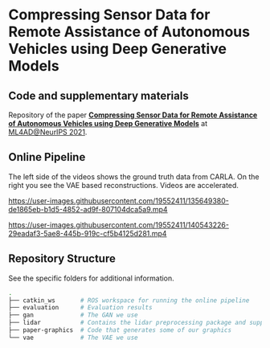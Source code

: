 # Compressing Sensor Data for Remote Assistance of Autonomous Vehicles using Deep Generative Models
## Code and supplementary materials

Repository of the paper **[Compressing Sensor Data for Remote Assistance of Autonomous Vehicles using Deep Generative Models](https://arxiv.org/abs/2111.03201)** at [ML4AD@NeurIPS 2021](https://ml4ad.github.io/).

## Online Pipeline

The left side of the videos shows the ground truth data from CARLA. On the right you see the VAE based reconstructions. Videos are accelerated.

https://user-images.githubusercontent.com/19552411/135649380-de1865eb-b1d5-4852-ad9f-807104dca5a9.mp4

https://user-images.githubusercontent.com/19552411/140543226-29eadaf3-5ae8-445b-919c-cf5b4125d281.mp4

## Repository Structure

See the specific folders for additional information.

```bash
.
├── catkin_ws       # ROS workspace for running the online pipeline
├── evaluation      # Evaluation results
├── gan             # The GAN we use
├── lidar           # Contains the lidar preprocessing package and supplementary code
├── paper-graphics  # Code that generates some of our graphics
└── vae             # The VAE we use
```
